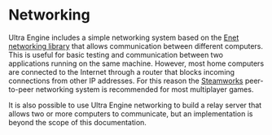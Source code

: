 # Networking

Ultra Engine includes a simple networking system based on the [Enet networking library](http://enet.bespin.org/) that allows communication between different computers. This is useful for basic testing and  communication between two applications running on the same machine. However, most home computers are connected to the Internet through a router that blocks incoming connections from other IP addresses. For this reason the [Steamworks](https://partner.steamgames.com/doc/api/ISteamNetworking) peer-to-peer networking system is recommended for most multiplayer games.

It is also possible to use Ultra Engine networking to build a relay server that allows two or more computers to communicate, but an implementation is beyond the scope of this documentation.
